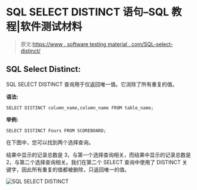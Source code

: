 # SQL SELECT DISTINCT 语句–SQL 教程|软件测试材料

> 原文:[https://www . software testing material . com/SQL-select-distinct/](https://www.softwaretestingmaterial.com/sql-select-distinct/)

## SQL Select Distinct:

SQL SELECT DISTINCT 查询用于仅返回唯一值。它消除了所有重复的值。

**语法:**

```
SELECT DISTINCT column_name,column_name FROM table_name;
```

**举例:**

```
SELECT DISTINCT Fours FROM SCOREBOARD;
```

在下图中，您可以找到两个选择查询。

结果中显示的记录总数是 3，与第一个选择查询相关，而结果中显示的记录总数是 2，与第二个选择查询相关。我们在第二个 SELECT 查询中使用了 DISTINCT 关键字，因此所有重复的值都被删除，只返回唯一的值。

![SQL SELECT DISTINCT](img/d7a3be71862da65ddca79b553505ec4d.png "SQL SELECT DISTINCT")
